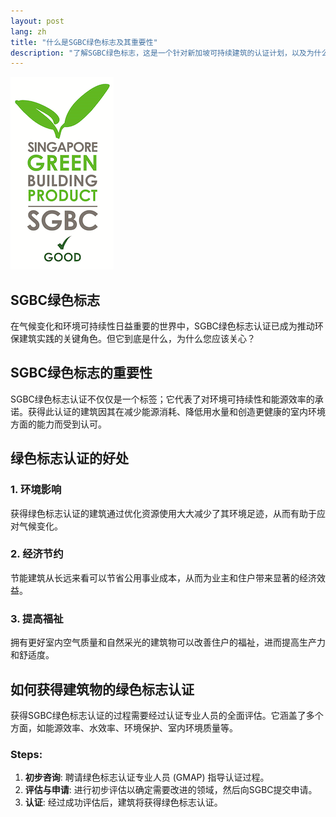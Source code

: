 ```yaml
---
layout: post
lang: zh
title: "什么是SGBC绿色标志及其重要性"
description: "了解SGBC绿色标志，这是一个针对新加坡可持续建筑的认证计划，以及为什么它对您和环境至关重要。了解如何做出有利于您的健康和地球的明智选择。"
---
```


![SGBC Green Mark](/images/greenmark.png "SGBC绿色标志")

## SGBC绿色标志
在气候变化和环境可持续性日益重要的世界中，SGBC绿色标志认证已成为推动环保建筑实践的关键角色。但它到底是什么，为什么您应该关心？

## SGBC绿色标志的重要性
SGBC绿色标志认证不仅仅是一个标签；它代表了对环境可持续性和能源效率的承诺。获得此认证的建筑因其在减少能源消耗、降低用水量和创造更健康的室内环境方面的能力而受到认可。

## 绿色标志认证的好处
### 1. 环境影响
获得绿色标志认证的建筑通过优化资源使用大大减少了其环境足迹，从而有助于应对气候变化。

### 2. 经济节约
节能建筑从长远来看可以节省公用事业成本，从而为业主和住户带来显著的经济效益。

### 3. 提高福祉
拥有更好室内空气质量和自然采光的建筑物可以改善住户的福祉，进而提高生产力和舒适度。

## 如何获得建筑物的绿色标志认证
获得SGBC绿色标志认证的过程需要经过认证专业人员的全面评估。它涵盖了多个方面，如能源效率、水效率、环境保护、室内环境质量等。

### Steps:
1. **初步咨询**: 聘请绿色标志认证专业人员 (GMAP) 指导认证过程。
2. **评估与申请**: 进行初步评估以确定需要改进的领域，然后向SGBC提交申请。
3. **认证**: 经过成功评估后，建筑将获得绿色标志认证。
